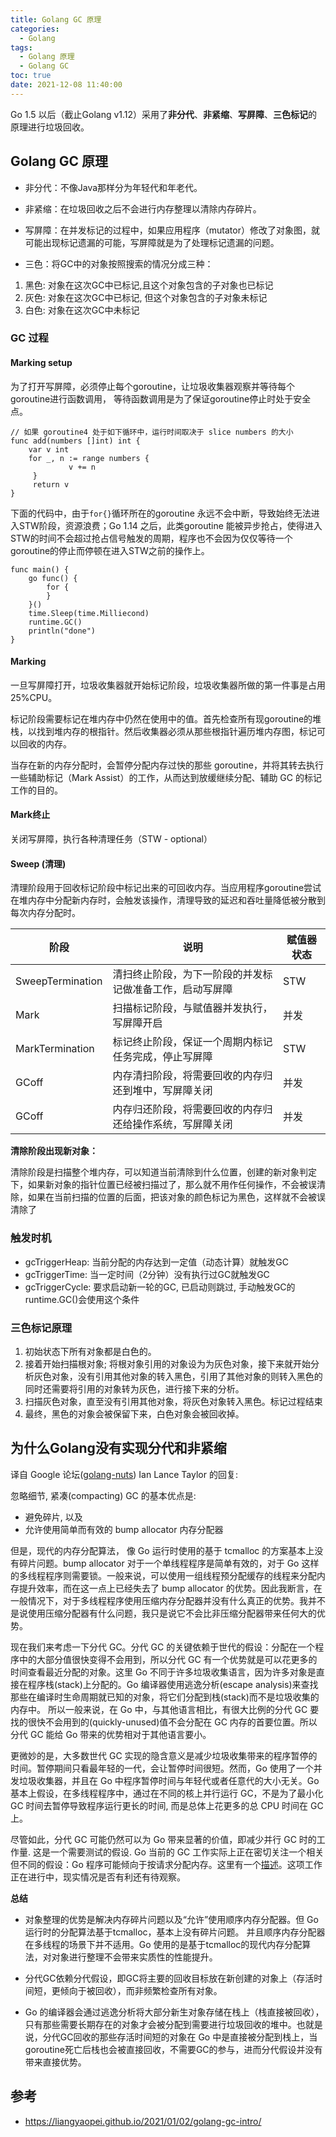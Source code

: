 ```yaml
---
title: Golang GC 原理
categories:
  - Golang
tags:
  - Golang 原理
  - Golang GC
toc: true
date: 2021-12-08 11:40:00
---
```


Go 1.5 以后（截止Golang v1.12）采用了**非分代**、**非紧缩**、**写屏障**、**三色标记**的原理进行垃圾回收。

<!-- more -->

## Golang GC 原理

- 非分代：不像Java那样分为年轻代和年老代。
- 非紧缩：在垃圾回收之后不会进行内存整理以清除内存碎片。
- 写屏障：在并发标记的过程中，如果应用程序（mutator）修改了对象图，就可能出现标记遗漏的可能，写屏障就是为了处理标记遗漏的问题。

- 三色：将GC中的对象按照搜索的情况分成三种：
1. 黑色: 对象在这次GC中已标记,且这个对象包含的子对象也已标记
2. 灰色: 对象在这次GC中已标记, 但这个对象包含的子对象未标记
3. 白色: 对象在这次GC中未标记

### GC 过程
#### Marking setup

为了打开写屏障，必须停止每个goroutine，让垃圾收集器观察并等待每个goroutine进行函数调用， 等待函数调用是为了保证goroutine停止时处于安全点。

```golang
// 如果 goroutine4 处于如下循环中，运行时间取决于 slice numbers 的大小
func add(numbers []int) int {
    var v int
    for _, n := range numbers {
             v += n
     }
     return v
}
```

下面的代码中，由于`for{}`循环所在的goroutine 永远不会中断，导致始终无法进入STW阶段，资源浪费；Go 1.14 之后，此类goroutine 能被异步抢占，使得进入STW的时间不会超过抢占信号触发的周期，程序也不会因为仅仅等待一个goroutine的停止而停顿在进入STW之前的操作上。

```golang
func main() {
    go func() {
        for {
        }
    }()
    time.Sleep(time.Milliecond)
    runtime.GC()
    println("done")
}
```

#### Marking

一旦写屏障打开，垃圾收集器就开始标记阶段，垃圾收集器所做的第一件事是占用25%CPU。

标记阶段需要标记在堆内存中仍然在使用中的值。首先检查所有现goroutine的堆栈，以找到堆内存的根指针。然后收集器必须从那些根指针遍历堆内存图，标记可以回收的内存。

当存在新的内存分配时，会暂停分配内存过快的那些 goroutine，并将其转去执行一些辅助标记（Mark Assist）的工作，从而达到放缓继续分配、辅助 GC 的标记工作的目的。


#### Mark终止
关闭写屏障，执行各种清理任务（STW - optional）

#### Sweep (清理)

清理阶段用于回收标记阶段中标记出来的可回收内存。当应用程序goroutine尝试在堆内存中分配新内存时，会触发该操作，清理导致的延迟和吞吐量降低被分散到每次内存分配时。

| 阶段 | 说明 | 赋值器状态 |
| --- | --- | --- |
| SweepTermination | 清扫终止阶段，为下一阶段的并发标记做准备工作，启动写屏障 | STW |
| Mark | 扫描标记阶段，与赋值器并发执行，写屏障开启 | 并发 |
| MarkTermination | 标记终止阶段，保证一个周期内标记任务完成，停止写屏障 | STW |
| GCoff | 内存清扫阶段，将需要回收的内存归还到堆中，写屏障关闭 | 并发 |
| GCoff | 内存归还阶段，将需要回收的内存归还给操作系统，写屏障关闭 | 并发 |


**清除阶段出现新对象：**

清除阶段是扫描整个堆内存，可以知道当前清除到什么位置，创建的新对象判定下，如果新对象的指针位置已经被扫描过了，那么就不用作任何操作，不会被误清除，如果在当前扫描的位置的后面，把该对象的颜色标记为黑色，这样就不会被误清除了


### 触发时机
- gcTriggerHeap: 当前分配的内存达到一定值（动态计算）就触发GC
- gcTriggerTime: 当一定时间（2分钟）没有执行过GC就触发GC
- gcTriggerCycle: 要求启动新一轮的GC, 已启动则跳过, 手动触发GC的runtime.GC()会使用这个条件

### 三色标记原理
1. 初始状态下所有对象都是白色的。
2. 接着开始扫描根对象; 将根对象引用的对象设为为灰色对象，接下来就开始分析灰色对象，没有引用其他对象的转入黑色，引用了其他对象的则转入黑色的同时还需要将引用的对象转为灰色，进行接下来的分析。
3. 扫描灰色对象，直至没有引用其他对象，将灰色对象转入黑色。标记过程结束
4. 最终，黑色的对象会被保留下来，白色对象会被回收掉。


## 为什么Golang没有实现分代和非紧缩
译自 Google 论坛([golang\-nuts](https://groups.google.com/forum/#!msg/golang-nuts/KJiyv2mV2pU/wdBUH1mHCAAJ)) Ian Lance Taylor 的回复:


忽略细节, 紧凑(compacting) GC 的基本优点是:
- 避免碎片, 以及
- 允许使用简单而有效的 bump allocator 内存分配器

但是，现代的内存分配算法， 像 Go 运行时使用的基于 tcmalloc 的方案基本上没有碎片问题。bump allocator 对于一个单线程程序是简单有效的，对于 Go 这样的多线程程序则需要锁。一般来说，可以使用一组线程预分配缓存的线程来分配内存提升效率，而在这一点上已经失去了 bump allocator 的优势。因此我断言，在一般情况下，对于多线程程序使用压缩内存分配器并没有什么真正的优势。我并不是说使用压缩分配器有什么问题，我只是说它不会比非压缩分配器带来任何大的优势。

现在我们来考虑一下分代 GC。分代 GC 的关键依赖于世代的假设：分配在一个程序中的大部分值很快变得不会用到，所以分代 GC 有一个优势就是可以花更多的时间查看最近分配的对象。这里 Go 不同于许多垃圾收集语言，因为许多对象是直接在程序栈(stack)上分配的。Go 编译器使用逃逸分析(escape analysis)来查找那些在编译时生命周期就已知的对象，将它们分配到栈(stack)而不是垃圾收集的内存中。 所以一般来说，在 Go 中，与其他语言相比，有很大比例的分代 GC 要找的很快不会用到的(quickly-unused)值不会分配在 GC 内存的首要位置。所以分代 GC 能给 Go 带来的优势相对于其他语言要小。

更微妙的是，大多数世代 GC 实现的隐含意义是减少垃圾收集带来的程序暂停的时间。暂停期间只看最年轻的一代，会让暂停时间很短。然而，Go 使用了一个并发垃圾收集器，并且在 Go 中程序暂停时间与年轻代或者任意代的大小无关。Go 基本上假设，在多线程程序中，通过在不同的核上并行运行 GC，不是为了最小化 GC 时间去暂停导致程序运行更长的时间, 而是总体上花更多的总 CPU 时间在 GC 上。

尽管如此，分代 GC 可能仍然可以为 Go 带来显著的价值，即减少并行 GC 时的工作量. 这是一个需要测试的假设. Go 当前的 GC 工作实际上正在密切关注一个相关但不同的假设：Go 程序可能倾向于按请求分配内存。这里有一个[描述](https://docs.google.com/document/d/1gCsFxXamW8RRvOe5hECz98Ftk-tcRRJcDFANj2VwCB0/view)。这项工作正在进行中，现实情况是否有利还有待观察。


**总结**
- 对象整理的优势是解决内存碎片问题以及“允许”使用顺序内存分配器。但 Go 运行时的分配算法基于tcmalloc，基本上没有碎片问题。 并且顺序内存分配器在多线程的场景下并不适用。Go 使用的是基于tcmalloc的现代内存分配算法，对对象进行整理不会带来实质性的性能提升。

- 分代GC依赖分代假设，即GC将主要的回收目标放在新创建的对象上（存活时间短，更倾向于被回收），而非频繁检查所有对象。

- Go 的编译器会通过逃逸分析将大部分新生对象存储在栈上（栈直接被回收），只有那些需要长期存在的对象才会被分配到需要进行垃圾回收的堆中。也就是说，分代GC回收的那些存活时间短的对象在 Go 中是直接被分配到栈上，当goroutine死亡后栈也会被直接回收，不需要GC的参与，进而分代假设并没有带来直接优势。

## 参考
- https://liangyaopei.github.io/2021/01/02/golang-gc-intro/